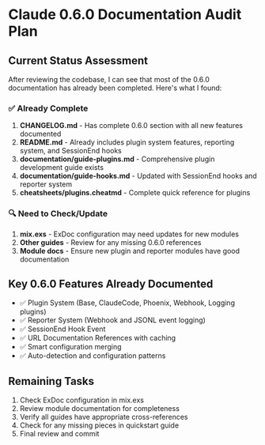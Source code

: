 # Claude 0.6.0 Documentation Audit Plan

## Current Status Assessment

After reviewing the codebase, I can see that most of the 0.6.0 documentation has already been completed. Here's what I found:

### ✅ Already Complete

1. **CHANGELOG.md** - Has complete 0.6.0 section with all new features documented
2. **README.md** - Already includes plugin system features, reporting system, and SessionEnd hooks
3. **documentation/guide-plugins.md** - Comprehensive plugin development guide exists
4. **documentation/guide-hooks.md** - Updated with SessionEnd hooks and reporter system
5. **cheatsheets/plugins.cheatmd** - Complete quick reference for plugins

### 🔍 Need to Check/Update

1. **mix.exs** - ExDoc configuration may need updates for new modules
2. **Other guides** - Review for any missing 0.6.0 references
3. **Module docs** - Ensure new plugin and reporter modules have good documentation

## Key 0.6.0 Features Already Documented

- ✅ Plugin System (Base, ClaudeCode, Phoenix, Webhook, Logging plugins)
- ✅ Reporter System (Webhook and JSONL event logging)
- ✅ SessionEnd Hook Event
- ✅ URL Documentation References with caching
- ✅ Smart configuration merging
- ✅ Auto-detection and configuration patterns

## Remaining Tasks

1. Check ExDoc configuration in mix.exs
2. Review module documentation for completeness
3. Verify all guides have appropriate cross-references
4. Check for any missing pieces in quickstart guide
5. Final review and commit
